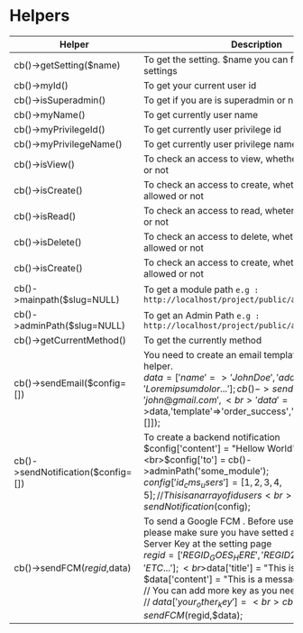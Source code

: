 # Helpers

| Helper                        | Description                 |
| ----------------------------- | --------------------------- |
| cb()->getSetting($name) | To get the setting. $name you can fill from slug of settings |
| cb()->myId() | To get your current user id |
| cb()->isSuperadmin() | To get if you are is superadmin or not |
| cb()->myName() | To get currently user name |
| cb()->myPrivilegeId() | To get currently user privilege id |
| cb()->myPrivilegeName() | To get currently user privilege name |
| cb()->isView() | To check an access to view, whether you are allowed or not | 
| cb()->isCreate() | To check an access to create, whether you are allowed or not |
| cb()->isRead() | To check an access to read, wheter you are allowed or not |
| cb()->isDelete() | To check an access to delete, whether you are allowed or not |
| cb()->isCreate() | To check an access to create, whether you are allowed or not |
| cb()->mainpath($slug=NULL) | To get a module path `e.g : http://localhost/project/public/admin/module_name`|
| cb()->adminPath($slug=NULL) | To get an Admin Path `e.g : http://localhost/project/public/admin` |
| cb()->getCurrentMethod() | To get the currently method |
| cb()->sendEmail($config=[])  | You need to create an email template before use this helper. <br>$data = ['name'=>'John Doe','address'=>'Lorem ipsum dolor...']; cb()->sendEmail(['to'=>'john@gmail.com',<br>'data'=>$data,'template'=>'order_success','attachments'=>[]]);   |
| cb()->sendNotification($config=[]) | To create a backend notification<br>$config['content'] = "Hellow World";<br>$config['to'] = cb()->adminPath('some_module');<br>$config['id_cms_users'] = [1,2,3,4,5]; //This is an array of id users<br>cb()->sendNotification($config);|
| cb()->sendFCM($regid,$data) | To send a Google FCM . Before use this helper, please make sure you have setted a Google FCM Server Key at the setting page<br>$regid = ['REGID_GOES_HERE','REGID2_GOES_HERE','ETC...'];<br>$data['title'] = "This is a message title";<br>$data['content'] = "This is a message body";<br>// You can add more key as you need<br>// $data['your_other_key'] =<br>cb()->sendFCM($regid,$data); |
